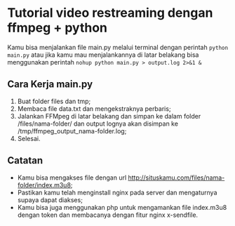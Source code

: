 # Tutorial video restreaming dengan ffmpeg + python
Kamu bisa menjalankan file main.py melalui terminal dengan perintah ```python main.py``` atau jika kamu mau menjalankannya di latar belakang bisa menggunakan perintah ```nohup python main.py > output.log 2>&1 &```

## Cara Kerja main.py
1. Buat folder files dan tmp;
2. Membaca file data.txt dan mengekstraknya perbaris;
3. Jalankan FFMpeg di latar belakang dan simpan ke dalam folder /files/nama-folder/ dan output lognya akan disimpan ke /tmp/ffmpeg_output_nama-folder.log;
4. Selesai.

Catatan
---
- Kamu bisa mengakses file dengan url http://situskamu.com/files/nama-folder/index.m3u8;
- Pastikan kamu telah menginstall nginx pada server dan mengaturnya supaya dapat diakses;
- Kamu bisa juga menggunakan php untuk mengamankan file index.m3u8 dengan token dan membacanya dengan fitur nginx x-sendfile.
